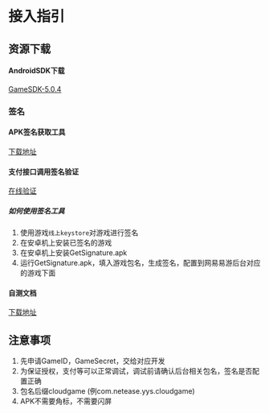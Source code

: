 # 接入指引

## 资源下载

#### AndroidSDK下载
[GameSDK-5.0.4](http://nosdn-yx.127.net/yxgame/2466e07a3bd74f4b9fd64500f5439580.zip?download=gamesdk-5.0.4.zip)

### 签名
#### APK签名获取工具
[下载地址](http://nosdn-yx.127.net/yxgame/8a49e8136628c152016628c152460000.apk)

#### 支付接口调用签名验证
[在线验证](https://163yungame.github.io/zh-cn/util/index.html)

##### 如何使用签名工具
1. 使用游戏`线上keystore`对游戏进行签名
2. 在安卓机上安装已签名的游戏
3. 在安卓机上安装GetSignature.apk
4. 运行GetSignature.apk，填入游戏包名，生成签名，配置到网易易游后台对应的游戏下面

#### 自测文档
[下载地址](http://nosdn-yx.127.net/yxgame/8a49e8136628c1520166291f78bb0001.xlsx)

## 注意事项
1. 先申请GameID，GameSecret，交给对应开发
2. 为保证授权，支付等可以正常调试，调试前请确认后台相关包名，签名是否配置正确
3. 包名后缀cloudgame (例com.netease.yys.cloudgame)
4. APK不需要角标，不需要闪屏
